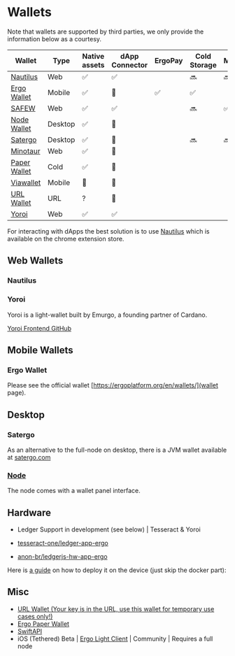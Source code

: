 # Wallets

Note that wallets are supported by third parties, we only provide the information below as a courtesy.

| Wallet                                                                                                 | Type    | Native assets | dApp Connector | ErgoPay | Cold Storage | Mixer | SigmaUSD |
|--------------------------------------------------------------------------------------------------------|---------|---------------|----------------|---------|--------------|-------|----------|
| [Nautilus](https://chrome.google.com/webstore/detail/nautilus-wallet/gjlmehlldlphhljhpnlddaodbjjcchai) | Web     | ✅             | ✅              |         | 🔜            | 🔜     |          |
| [Ergo Wallet](https://ergoplatform.org/en/mobile_wallets/)                                             | Mobile  | ✅             | 🚫              | ✅       | ✅            |       |          |
| [SAFEW](https://github.com/ThierryM1212/SAFEW/releases)                                                | Web     | ✅             | ✅              |         | 🔜            | ✅     |          |
| [Node Wallet](https://docs.ergoplatform.com/node/platforms/)                                           | Desktop | ✅             | 🚫              |         |              |       |          |
| [Satergo](https://www.satergo.com)                                                                     | Desktop | ✅             | 🚫              |         | 🔜            | 🔜     |          |
| [Minotaur](https://github.com/minotaur-ergo/minotaur-wallet)                                           | Web     | ✅             | 🚫              |         |              |       | ✅        |
| [Paper Wallet](https://anon-br.github.io/ergo-paper-wallet/)                                           | Cold    | ✅             | 🚫              |         |              |       |          |
| [Viawallet](https://apps.apple.com/us/app/viawallet-multi-chain-wallet/id1462031389)                   | Mobile  | 🚫             | 🚫              |         |              |       |          |
| [URL Wallet](https://erg.urlwallet.org/)                                                               | URL     | ?             | 🚫              |         |              |       |          |
| [Yoroi](https://yoroi-wallet.com/)                                                                     | Web     | ✅             | ✅              |         |              |       |          |
For interacting with dApps the best solution is to use [Nautilus](https://github.com/capt-nemo429/nautilus-wallet) which is available on the chrome extension store.

## Web Wallets

### Nautilus

### Yoroi

Yoroi is a light-wallet built by Emurgo, a founding partner of Cardano. 

[Yoroi Frontend GitHub](https://github.com/Emurgo/yoroi-frontend)


## Mobile Wallets

### Ergo Wallet

Please see the official wallet [https://ergoplatform.org/en/wallets/](wallet page). 

## Desktop

### Satergo

As an alternative to the full-node on desktop, there is a JVM wallet available at [satergo.com](https://www.satergo.com)

### [Node](/node)

The node comes with a wallet panel interface. 


## Hardware

- Ledger Support in development (see below)  | Tesseract & Yoroi

- [tesseract-one/ledger-app-ergo](https://github.com/tesseract-one/ledger-app-ergo)
- [anon-br/ledgerjs-hw-app-ergo](https://github.com/anon-br/ledgerjs-hw-app-ergo)

Here is [a guide](https://putukusuma.medium.com/build-an-app-for-ledger-nano-s-on-macbook-and-docker-46be51701206) on how to deploy it on the device (just skip the docker part): 

## Misc

- [URL Wallet (Your key is in the URL, use this wallet for temporary use cases only!)](https://erg.urlwallet.org/)
- [Ergo Paper Wallet](https://anon-br.github.io/ergo-paper-wallet/)
- [SwiftAPI](https://github.com/ergoplatform/sigma-rust/blob/31aa0922d03f632d22fdc348b2604d23ed296586/bindings/ergo-wallet-ios/Sources/ErgoWallet/ErgoWallet.swift)
- iOS (Tethered) Beta | [Ergo Light Client](https://github.com/bjenkinsgit/ErgoIOSLiteClient.git) | Community | Requires a full node
